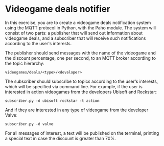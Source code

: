 # Videogame deals notifier
In this exercise, you are to create a videogame deals notification system using the MQTT protocol in Python, with the Paho module. The system will consist of two parts: a publisher that will send out information about videogame deals, and a subscriber that will receive such notifications according to the user's interests.

The publisher should send messages with the name of the videogame and the discount percentage, one per second, to an MQTT broker according to the topic hierarchy:

```
videogames/deals/<type>/<developer>
```

The subscriber should subscribe to topics according to the user's interests, which will be specified via command line. For example, if the user is interested in action videogames from the developers Ubisoft and Rockstar::

```
subscriber.py -d ubisoft rockstar -t action
```

And if they are interested in any type of videogame from the developer Valve:

```
subscriber.py -d valve
```

For all messages of interest, a text will be published on the terminal, printing a special text in case the discount is greater than 70%.
